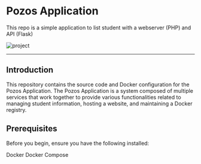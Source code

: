 # Pozos Application
This repo is a simple application to list student with a webserver (PHP) and API (Flask)

![project](https://user-images.githubusercontent.com/18481009/84582395-ba230b00-adeb-11ea-9453-22ed1be7e268.jpg)


------------
## Introduction

This repository contains the source code and Docker configuration for the Pozos Application. The Pozos Application is a system composed of multiple services that work together to provide various functionalities related to managing student information, hosting a website, and maintaining a Docker registry.

## Prerequisites

Before you begin, ensure you have the following installed:

 Docker
 Docker Compose





